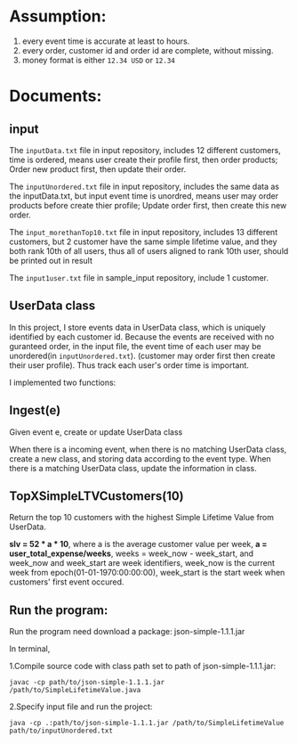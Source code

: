 # Assumption:
1. every event time is accurate at least to hours.
2. every order, customer id and order id are complete, without missing.
3. money format is either ```12.34 USD``` or ```12.34```

# Documents:
## input
The ```inputData.txt``` file in input repository, includes 12 different customers, time is ordered, means user create their profile first, then order products; Order new product first, then update their order.

The ```inputUnordered.txt``` file in input repository, includes the same data as the inputData.txt, but input event time is unordred, means user may order products before create thier profile; Update order first, then create this new order.

The ```input_morethanTop10.txt``` file in input repository, includes 13 different customers, but 2 customer have the same simple lifetime value, and they both rank 10th of all users, thus all of users aligned to rank 10th user, should be printed out in result

The ```input1user.txt``` file in sample_input repository, include 1 customer.

## UserData class
In this project, I store events data in UserData class, which is uniquely identified by each customer id.
Because the events are received with no guranteed order, in the input file, the event time of each user may be unordered(in ```inputUnordered.txt```).
(customer may order first then create their user profile).
Thus track each user's order time is important.

I implemented two functions:

## Ingest(e)
Given event e, create or update UserData class

When there is a incoming event, when there is no matching UserData class, create a new class, and storing data according to the event type. When there is a matching UserData class, update the information in class.

## TopXSimpleLTVCustomers(10)

Return the top 10 customers with the highest Simple Lifetime Value from UserData.

**slv = 52 * a * 10**, where a is the average customer value per week, **a = user_total_expense/weeks**, weeks = week_now - week_start, and week_now and week_start are week identifiers, week_now is the current week from epoch(01-01-1970:00:00:00), week_start is the start week when customers' first event occured. 

## Run the program:
Run the program need download a package: json-simple-1.1.1.jar

In terminal, 

1.Compile source code with class path set to path of json-simple-1.1.1.jar:

  ```javac -cp path/to/json-simple-1.1.1.jar /path/to/SimpleLifetimeValue.java```
  
2.Specify input file and run the project:

  ```java -cp .:path/to/json-simple-1.1.1.jar /path/to/SimpleLifetimeValue path/to/inputUnordered.txt```
